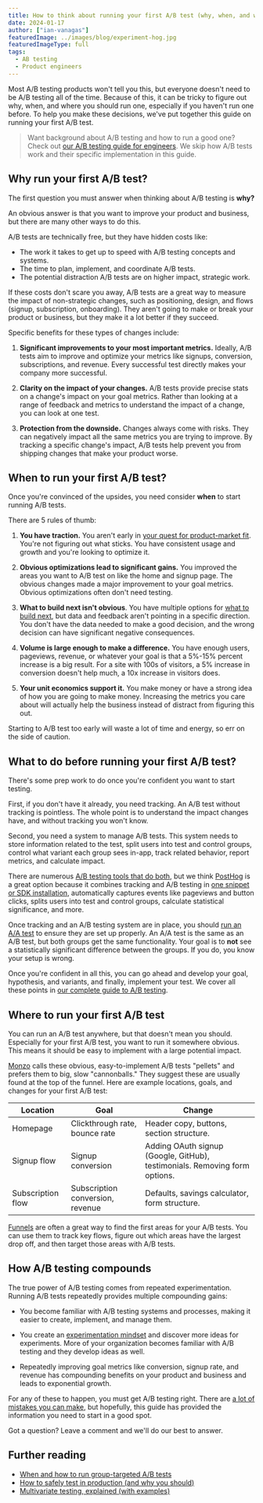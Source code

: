 ```yaml
---
title: How to think about running your first A/B test (why, when, and where)
date: 2024-01-17
author: ["ian-vanagas"]
featuredImage: ../images/blog/experiment-hog.jpg
featuredImageType: full
tags: 
  - AB testing
  - Product engineers
---
```


Most A/B testing products won't tell you this, but everyone doesn't need to be A/B testing all of the time. Because of this, it can be tricky to figure out why, when, and where you should run one, especially if you haven't run one before. To help you make these decisions, we've put together this guide on running your first A/B test.

> Want background about A/B testing and how to run a good one? Check out [our A/B testing guide for engineers](/product-engineers/ab-testing-guide-for-engineers). We skip how A/B tests work and their specific implementation in this guide.

## Why run your first A/B test?

The first question you must answer when thinking about A/B testing is **why?** 

An obvious answer is that you want to improve your product and business, but there are many other ways to do this. 

A/B tests are technically free, but they have hidden costs like:

- The work it takes to get up to speed with A/B testing concepts and systems.
- The time to plan, implement, and coordinate A/B tests.
- The potential distraction A/B tests are on higher impact, strategic work.

If these costs don't scare you away, A/B tests are a great way to measure the impact of non-strategic changes, such as positioning, design, and flows (signup, subscription, onboarding). They aren't going to make or break your product or business, but they make it a lot better if they succeed. 

Specific benefits for these types of changes include:

1. **Significant improvements to your most important metrics.** Ideally, A/B tests aim to improve and optimize your metrics like signups, conversion, subscriptions, and revenue. Every successful test directly makes your company more successful.

2. **Clarity on the impact of your changes.** A/B tests provide precise stats on a change's impact on your goal metrics. Rather than looking at a range of feedback and metrics to understand the impact of a change, you can look at one test.

3. **Protection from the downside.** Changes always come with risks. They can negatively impact all the same metrics you are trying to improve. By tracking a specific change's impact, A/B tests help prevent you from shipping changes that make your product worse.

## When to run your first A/B test?

Once you're convinced of the upsides, you need consider **when** to start running A/B tests. 

There are 5 rules of thumb:

1. **You have traction.** You aren't early in [your quest for product-market fit](/founders/product-market-fit-game). You're not figuring out what sticks. You have consistent usage and growth and you're looking to optimize it.

2. **Obvious optimizations lead to significant gains.** You improved the areas you want to A/B test on like the home and signup page. The obvious changes made a major improvement to your goal metrics. Obvious optimizations often don't need testing.

3. **What to build next isn't obvious**. You have multiple options for [what to build next](https://newsletter.posthog.com/p/how-we-decide-what-to-build), but data and feedback aren't pointing in a specific direction. You don't have the data needed to make a good decision, and the wrong decision can have significant negative consequences.

4. **Volume is large enough to make a difference.** You have enough users, pageviews, revenue, or whatever your goal is that a 5%-15% percent increase is a big result. For a site with 100s of visitors, a 5% increase in conversion doesn't help much, a 10x increase in visitors does.

5. **Your unit economics support it.** You make money or have a strong idea of how you are going to make money. Increasing the metrics you care about will actually help the business instead of distract from figuring this out.

Starting to A/B test too early will waste a lot of time and energy, so err on the side of caution.

## What to do before running your first A/B test?


There's some prep work to do once you're confident you want to start testing. 

First, if you don't have it already, you need tracking. An A/B test without tracking is pointless. The whole point is to understand the impact changes have, and without tracking you won't know.

Second, you need a system to manage A/B tests. This system needs to store information related to the test, split users into test and control groups, control what variant each group sees in-app, track related behavior, report metrics, and calculate impact.

There are numerous [A/B testing tools that do both](/blog/best-open-source-ab-testing-tools), but we think [PostHog](https://us.posthog.com/signup) is a great option because it combines tracking and A/B testing in [one snippet or SDK installation](/docs/getting-started/install), automatically captures events like pageviews and button clicks, splits users into test and control groups, calculate statistical significance, and more.

Once tracking and an A/B testing system are in place, you should [run an A/A test](/tutorials/aa-testing) to ensure they are set up properly. An A/A test is the same as an A/B test, but both groups get the same functionality. Your goal is to **not** see a statistically significant difference between the groups. If you do, you know your setup is wrong.

Once you're confident in all this, you can go ahead and develop your goal, hypothesis, and variants, and finally, implement your test. We cover all these points in [our complete guide to A/B testing](/product-engineers/ab-testing-guide-for-engineers). 

## Where to run your first A/B test

You can run an A/B test anywhere, but that doesn't mean you should. Especially for your first A/B test, you want to run it somewhere obvious. This means it should be easy to implement with a large potential impact.

[Monzo](/product-engineers/ab-testing-examples) calls these obvious, easy-to-implement A/B tests "pellets" and prefers them to big, slow "cannonballs." They suggest these are usually found at the top of the funnel. Here are example locations, goals, and changes for your first A/B test:

| Location | Goal | Change |
| --- | --- | --- |
| Homepage | Clickthrough rate, bounce rate | Header copy, buttons, section structure. |
| Signup flow | Signup conversion | Adding OAuth signup (Google, GitHub), testimonials. Removing form options. |
| Subscription flow | Subscription conversion, revenue | Defaults, savings calculator, form structure. |

[Funnels](/docs/product-analytics/funnels) are often a great way to find the first areas for your A/B tests. You can use them to track key flows, figure out which areas have the largest drop off, and then target those areas with A/B tests. 

## How A/B testing compounds

The true power of A/B testing comes from repeated experimentation. Running A/B tests repeatedly provides multiple compounding gains:

- You become familiar with A/B testing systems and processes, making it easier to create, implement, and manage them.

- You create an [experimentation mindset](/product-engineers/how-to-start-a-growth-team) and discover more ideas for experiments. More of your organization becomes familiar with A/B testing and they develop ideas as well.

- Repeatedly improving goal metrics like conversion, signup rate, and revenue has compounding benefits on your product and business and leads to exponential growth.

For any of these to happen, you must get A/B testing right. There are [a lot of mistakes you can make](/product-engineers/ab-testing-mistakes), but hopefully, this guide has provided the information you need to start in a good spot.

Got a question? Leave a comment and we'll do our best to answer.

## Further reading

- [When and how to run group-targeted A/B tests](/product-engineers/running-group-targeted-ab-tests)
- [How to safely test in production (and why you should)](/product-engineers/testing-in-production)
- [Multivariate testing, explained (with examples)](/product-engineers/what-is-multivariate-testing-examples)
